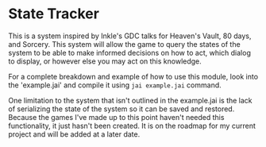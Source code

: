 # State Tracker

This is a system inspired by Inkle's GDC talks for Heaven's Vault, 80
days, and Sorcery. This system will allow the game to query the states
of the system to be able to make informed decisions on how to act,
which dialog to display, or however else you may act on this
knowledge.

For a complete breakdown and example of how to use this module, look
into the 'example.jai' and compile it using `jai example.jai` command.

One limitation to the system that isn't outlined in the example.jai is
the lack of serializing the state of the system so it can be saved and
restored. Because the games I've made up to this point haven't needed
this functionality, it just hasn't been created. It is on the roadmap
for my current project and will be added at a later date.
